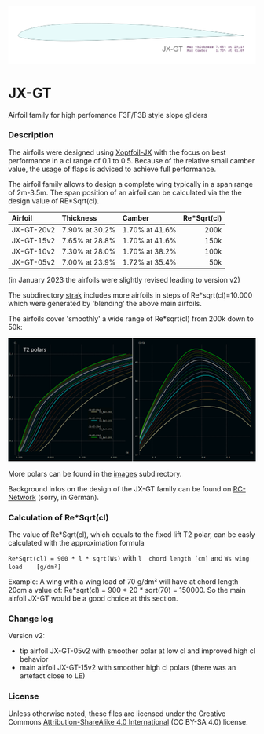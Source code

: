 
<!-- PROJECT LOGO -->
![JX-GT main airfoil](images/JX-GT.png)

# JX-GT
Airfoil family for high perfomance F3F/F3B style slope gliders

### Description

The airfoils were designed using [Xoptfoil-JX](https://github.com/jxjo/Xoptfoil-JX/) with the focus on best performance in a cl range of 0.1 to 0.5.
Because of the relative small camber value, the usage of flaps is adviced to achieve full performance.

The airfoil family allows to design a complete wing typically in a span range of 2m-3.5m. The span position of an airfoil can be calculated via the the design value of RE*Sqrt(cl).

| Airfoil      | Thickness       | Camber         | Re*Sqrt(cl) |
| :---         |     :---        |   :---         |  ---:       |
| JX-GT-20v2   | 7.90% at 30.2%  | 1.70% at 41.6% |  200k       |
| JX-GT-15v2   | 7.65% at 28.8%  | 1.70% at 41.6% |  150k       |
| JX-GT-10v2   | 7.30% at 28.0%  | 1.70% at 38.2% |  100k       |
| JX-GT-05v2   | 7.00% at 23.9%  | 1.72% at 35.4% |   50k       |

(in January 2023 the airfoils were slightly revised leading to version v2)

The subdirectory [strak](strak/) includes more airfoils in steps of Re*sqrt(cl)=10.000 which were generated by 'blending' the above main airfoils. 

The airfoils cover 'smoothly' a wide range of Re*sqrt(cl) from 200k down to 50k:

<img src="images/JX-GTv2_T2_polars.png" width=600>

More polars can be found in the [images](images/) subdirectory.

Background infos on the design of the JX-GT family can be found on [RC-Network](https://www.rc-network.de/threads/jx-gt-strak-f%C3%BCr-schnelle-hang-segler.11894434/) (sorry, in German).

### Calculation of Re*Sqrt(cl)
The value of Re*Sqrt(cl), which equals to the fixed lift T2 polar, can be easly calculated with the approximation formula

`Re*Sqrt(cl) = 900 * l * sqrt(Ws)` with `l  chord length [cm]` and `Ws wing load    [g/dm²]`

Example: 
A wing with a wing load of 70 g/dm² will have at chord length 20cm a value of:
Re*sqrt(cl) = 900 * 20 * sqrt(70) = 150000.
So the main airfoil JX-GT would be a good choice at this section.  

### Change log 

Version v2: 

- tip airfoil JX-GT-05v2 with smoother polar at low cl and improved high cl behavior
- main airfoil JX-GT-15v2 with smoother high cl polars (there was an artefact close to LE) 

### License
Unless otherwise noted, these files are licensed under the Creative Commons [Attribution-ShareAlike 4.0 International](https://creativecommons.org/licenses/by-sa/4.0/) (CC BY-SA 4.0) license.



